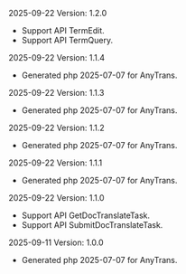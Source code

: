 2025-09-22 Version: 1.2.0
- Support API TermEdit.
- Support API TermQuery.


2025-09-22 Version: 1.1.4
- Generated php 2025-07-07 for AnyTrans.

2025-09-22 Version: 1.1.3
- Generated php 2025-07-07 for AnyTrans.

2025-09-22 Version: 1.1.2
- Generated php 2025-07-07 for AnyTrans.

2025-09-22 Version: 1.1.1
- Generated php 2025-07-07 for AnyTrans.

2025-09-22 Version: 1.1.0
- Support API GetDocTranslateTask.
- Support API SubmitDocTranslateTask.


2025-09-11 Version: 1.0.0
- Generated php 2025-07-07 for AnyTrans.

